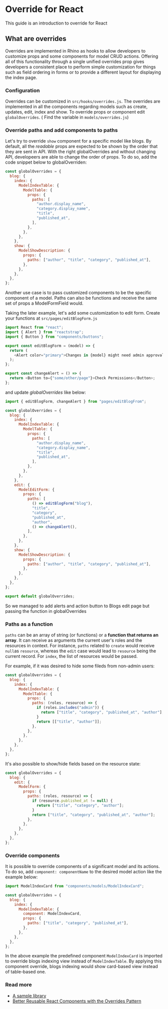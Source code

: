 # Override for React

This guide is an introduction to override for React

## What are overrides

Overrides are implemented in Rhino as hooks to allow developers to customize props and some components for model CRUD actions. Offering all of this functionality through a single unified overrides prop gives developers a consistent place to perform simple customization for things such as field ordering in forms or to provide a different layout for displaying the index page.

### Configuration

Overrides can be customized in `src/hooks/overrides.js`. The overrides are implemented in all the components regarding models such as create, updates, edit, index and show.
To override props or component edit `globalOverrides`. ( Find the variable in `models/overrides.js`)

### Override paths and add components to paths

Let's try to override `show` component for a specific model like blogs. By default, all the _readable_ props are expected to be shown by the order that they are sent in API. With the right globalOverrides and without changing API, developeers are able to change the order of props. To do so, add the code snippet below to globalOverriden:

```javascript
const globalOverrides = {
  blog: {
    index: {
      ModelIndexTable: {
        ModelTable: {
          props: {
            paths: [
              "author.display_name",
              "category.display_name",
              "title",
              "published_at",
            ],
          },
        },
      },
    },
    show: {
      ModelShowDescription: {
        props: {
          paths: ["author", "title", "category", "published_at"],
        },
      },
    },
  },
};
```

Another use case is to pass customized components to be the specific component of a model. Paths can also be functions and receive the same set of props a ModelFormField would.

Taking the later example, let's add some customization to edit form. Create your functions at `src/pages/editBlogForm.js`

```javascript
import React from "react";
import { Alert } from "reactstrap";
import { Button } from "components/buttons";

export const editBlogForm = (model) => {
  return (
    <Alert color="primary">Changes in {model} might need admin approval.</Alert>
  );
};

export const changeAlert = () => {
  return <Button to={"some/other/page"}>Check Permissions</Button>;
};
```

and update _globalOverrides_ like below:

```javascript
import { editBlogForm, changeAlert } from "pages/editBlogFrom";

const globalOverrides = {
  blog: {
    index: {
      ModelIndexTable: {
        ModelTable: {
          props: {
            paths: [
              "author.display_name",
              "category.display_name",
              "title",
              "published_at",
            ],
          },
        },
      },
    },
    edit: {
      ModelEditForm: {
        props: {
          paths: [
            () => editBlogForm("blog"),
            "title",
            "category",
            "published_at",
            "author",
            () => changeAlert(),
          ],
        },
      },
    },
    show: {
      ModelShowDescription: {
        props: {
          paths: ["author", "title", "category", "published_at"],
        },
      },
    },
  },
};

export default globalOverrides;
```

So we managed to add alerts and action button to Blogs edit page but passing the function in globalOverrides

### Paths as a function

`paths` can be an array of string (or functions) or a **function that returns an array**. It can receive as arguments the current user's roles and the resources in context. For instance, `paths` related to `create` would receive `null`as `resource`, whereas the `edit` case would lead to `resource` being the current record. For `index`, the list of resources would be passed.

For example, if it was desired to hide some fileds from non-admin users:

```javascript
const globalOverrides = {
  blog: {
    index: {
      ModelIndexTable: {
        ModelTable: {
          props: {
            paths: (roles, resource) => {
              if (roles.includes("admin")) {
                return ["title", "category", "published_at", "author"];
              }
              return [["title", "author"]];
            },
          },
        },
      },
    },
  },
};
```

It's also possible to show/hide fields based on the resource state:

```javascript
const globalOverrides = {
  blog: {
    edit: {
      ModelForm: {
        props: {
          paths: (roles, resource) => {
            if (resource.published_at != null) {
              return ["title", "category", "author"];
            }
            return ["title", "category", "published_at", "author"];
          },
        },
      },
    },
  },
};
```

### Override components

It is possible to override components of a significant model and its actions. To do so, add `component: componentName` to the desired model action like the example below:

```javascript
import ModelIndexCard from "components/models/ModelIndexCard";

const globalOverrides = {
  blog: {
    index: {
      ModelIndexTable: {
        component: ModelIndexCard,
        props: {
          paths: ["title", "category", "published_at"],
        },
      },
    },
  },
};
```

In the above example the predefined component `ModelIndexCard` is imported to override blogs indexing view instead of `ModelIndexTable`. By applying this component override, blogs indexing would show card-based view instead of table-based one.

### Read more

- [A sample library](https://github.com/tlrobinson/overrides)
- [Better Reusable React Components with the Overrides Pattern](https://dschnurr.medium.com/better-reusable-react-components-with-the-overrides-pattern-9eca2339f646)
